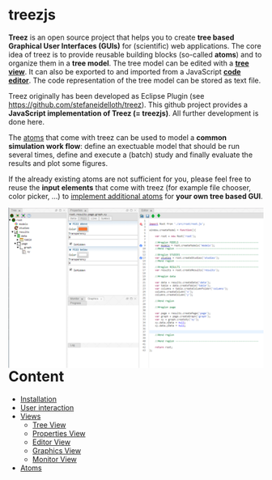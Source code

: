 # treezjs
**Treez** is an open source project that helps you to create **tree based Graphical User Interfaces (GUIs)** for (scientific) web applications. The core idea of treez is to provide reusable building blocks (so-called **atoms**) and to organize them in a **tree model**. The tree model can be edited with a [**tree view**](./doc/views/treeView.md). It can also be exported to and imported from a JavaScript [**code editor**](./doc/views/editorView.md). The code representation of the tree model can be stored as text file. 

Treez originally has been developed as Eclipse Plugin (see https://github.com/stefaneidelloth/treez). This github project provides  a **JavaScript implementation of Treez (= treezjs)**. All further development is done here. 

The [atoms](./doc/atoms.md) that come with treez can be used to model a **common simulation work flow**: define an exectuable model that should be run several times, define and execute a (batch) study and finally evaluate the results and plot some figures.

If the already existing atoms are not sufficient for you, please feel free to reuse the **input elements** that come with treez (for example file chooser, color picker, ...) to [implement additional atoms]((./doc/atoms/howToImplementAtoms.md)) for **your own tree based GUI**. 

<img align="right" width="650" src="./doc/images/treezjs.png">

# Content

* [Installation](./doc/installation.md)
* [User interaction](./doc/userInteraction.md)
* [Views](./doc/views.md)
  * [Tree View](./doc/views/treeView.md)
  * [Properties View](./doc/views/propertiesView.md)
  * [Editor View](./doc/views/editorView.md)
  * [Graphics View](./doc/views/graphicsView.md)
  * [Monitor View](./doc/views/monitorView.md)
* [Atoms](./doc/atoms.md)

